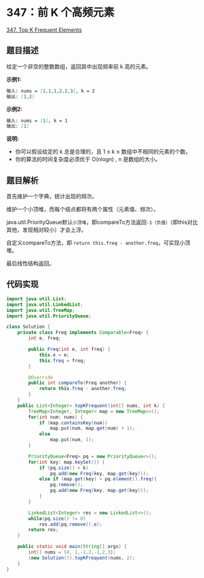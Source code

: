 # 347：前 K 个高频元素

[347. Top K Frequent Elements](https://leetcode.com/problems/top-k-frequent-elements/)

## 题目描述

给定一个非空的整数数组，返回其中出现频率前 k 高的元素。

**示例1:**

```md
输入: nums = [1,1,1,2,2,3], k = 2
输出: [1,2]
```

**示例2:**

```md
输入: nums = [1], k = 1
输出: [1]
```

**说明:**

- 你可以假设给定的 k 总是合理的，且 1 ≤ k ≤ 数组中不相同的元素的个数。
- 你的算法的时间复杂度必须优于 O(nlogn) , n 是数组的大小。

## 题目解析

首先维护一个字典，统计出现的频次。

维护一个小顶堆，而每个结点都将有两个属性（元素值、频次）。

java.util.PriorityQueue默认`小顶堆`，即compareTo方法返回`-1（负值）`（即this对比其他，发现相对较小）才会上浮。

自定义compareTo方法，即 `return this.freq - another.freq`，可实现小顶堆。

最后线性结构返回。

## 代码实现

```java
import java.util.List;
import java.util.LinkedList;
import java.util.TreeMap;
import java.util.PriorityQueue;

class Solution {
    private class Freq implements Comparable<Freq> {
        int e, freq;

        public Freq(int e, int freq) {
            this.e = e;
            this.freq = freq;
        }

        @Override
        public int compareTo(Freq another) {
            return this.freq - another.freq;
        }
    }
    public List<Integer> topKFrequent(int[] nums, int k) {
        TreeMap<Integer, Integer> map = new TreeMap<>();
        for(int num: nums) {
            if (map.containsKey(num))
                map.put(num, map.get(num) + 1);
            else
                map.put(num, 1);
        }

        PriorityQueue<Freq> pq = new PriorityQueue<>();
        for(int key: map.keySet()) {
            if (pq.size() < k)
                pq.add(new Freq(key, map.get(key)));
            else if (map.get(key) > pq.element().freq){
                pq.remove();
                pq.add(new Freq(key, map.get(key)));
            }
        }

        LinkedList<Integer> res = new LinkedList<>();
        while(pq.size() != 0)
            res.add(pq.remove().e);
        return res;
    }

    public static void main(String[] args) {
        int[] nums = {4, 1,-1,2,-1,2,3};
        (new Solution()).topKFrequent(nums, 2);
    }
}

```
